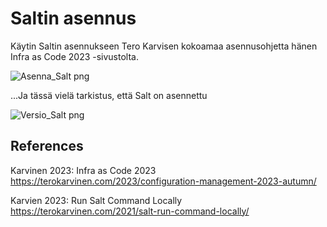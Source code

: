 # Saltin asennus
Käytin Saltin asennukseen Tero Karvisen kokoamaa asennusohjetta hänen Infra as Code 2023 -sivustolta.

![Asenna_Salt png](https://github.com/RonSkogberg/palvelinten_hallinta/assets/148875466/5f960793-eae2-42d3-ad59-46d2a3ccfb33)

...Ja tässä vielä tarkistus, että Salt on asennettu

![Versio_Salt png](https://github.com/RonSkogberg/palvelinten_hallinta/assets/148875466/7b6aedbf-88bb-4ef8-95a7-dbb21a1194c2)

## References
Karvinen 2023: Infra as Code 2023 https://terokarvinen.com/2023/configuration-management-2023-autumn/

Karvien 2023: Run Salt Command Locally https://terokarvinen.com/2021/salt-run-command-locally/
